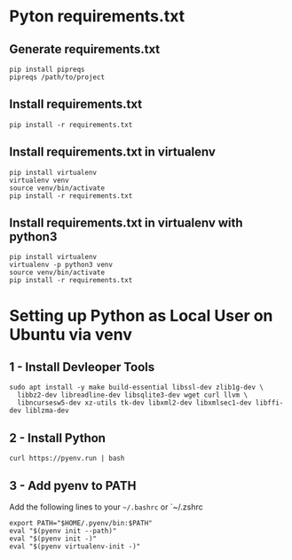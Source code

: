 # Pyton requirements.txt
## Generate requirements.txt
```
pip install pipreqs
pipreqs /path/to/project
```
## Install requirements.txt
```
pip install -r requirements.txt
```
## Install requirements.txt in virtualenv
```
pip install virtualenv
virtualenv venv
source venv/bin/activate
pip install -r requirements.txt
```
## Install requirements.txt in virtualenv with python3
```
pip install virtualenv
virtualenv -p python3 venv
source venv/bin/activate
pip install -r requirements.txt
```

# Setting up Python as Local User on Ubuntu via venv
## 1 - Install Devleoper Tools
```
sudo apt install -y make build-essential libssl-dev zlib1g-dev \
  libbz2-dev libreadline-dev libsqlite3-dev wget curl llvm \
  libncursesw5-dev xz-utils tk-dev libxml2-dev libxmlsec1-dev libffi-dev liblzma-dev
```
## 2 - Install Python
```
curl https://pyenv.run | bash
```
## 3 - Add pyenv to PATH
Add the following lines to your `~/.bashrc` or `~/.zshrc
```
export PATH="$HOME/.pyenv/bin:$PATH"
eval "$(pyenv init --path)"
eval "$(pyenv init -)"
eval "$(pyenv virtualenv-init -)"
```
